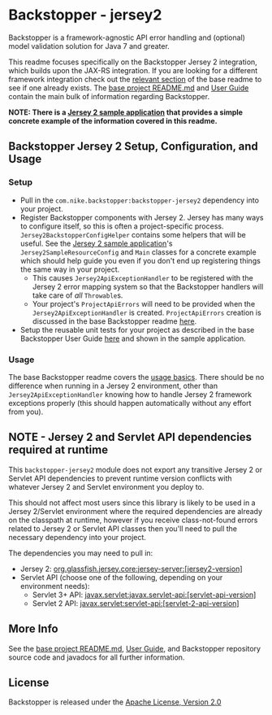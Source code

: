 # Backstopper - jersey2

Backstopper is a framework-agnostic API error handling and (optional) model validation solution for Java 7 and greater.

This readme focuses specifically on the Backstopper Jersey 2 integration, which builds upon the JAX-RS integration. If you are looking for a different framework integration check out the [relevant section](../README.md#framework_modules) of the base readme to see if one already exists. The [base project README.md](../README.md) and [User Guide](../USER_GUIDE.md) contain the main bulk of information regarding Backstopper. 

**NOTE: There is a [Jersey 2 sample application](../samples/sample-jersey2/) that provides a simple concrete example of the information covered in this readme.**

## Backstopper Jersey 2 Setup, Configuration, and Usage

### Setup

* Pull in the `com.nike.backstopper:backstopper-jersey2` dependency into your project.
* Register Backstopper components with Jersey 2. Jersey has many ways to configure itself, so this is often a project-specific process. `Jersey2BackstopperConfigHelper` contains some helpers that will be useful. See the [Jersey 2 sample application](../samples/sample-jersey2/)'s `Jersey2SampleResourceConfig` and `Main` classes for a concrete example which should help guide you even if you don't end up registering things the same way in your project. 
    * This causes `Jersey2ApiExceptionHandler` to be registered with the Jersey 2 error mapping system so that the Backstopper handlers will take care of *all* `Throwable`s.
    * Your project's `ProjectApiErrors` will need to be provided when the `Jersey2ApiExceptionHandler` is created. `ProjectApiErrors` creation is discussed in the base Backstopper readme [here](../README.md#quickstart_usage_project_api_errors).
* Setup the reusable unit tests for your project as described in the base Backstopper User Guide [here](../USER_GUIDE.md#reusable_tests) and shown in the sample application. 

### Usage

The base Backstopper readme covers the [usage basics](../README.md#quickstart_usage). There should be no difference when running in a Jersey 2 environment, other than `Jersey2ApiExceptionHandler` knowing how to handle Jersey 2 framework exceptions properly (this should happen automatically without any effort from you).

## NOTE - Jersey 2 and Servlet API dependencies required at runtime

This `backstopper-jersey2` module does not export any transitive Jersey 2 or Servlet API dependencies to prevent runtime 
version conflicts with whatever Jersey 2 and Servlet environment you deploy to. 

This should not affect most users since this library is likely to be used in a Jersey 2/Servlet environment where the
required dependencies are already on the classpath at runtime, however if you receive class-not-found errors related to 
Jersey 2 or Servlet API classes then you'll need to pull the necessary dependency into your project. 

The dependencies you may need to pull in:

* Jersey 2: [org.glassfish.jersey.core:jersey-server:\[jersey2-version\]](https://search.maven.org/search?q=g:org.glassfish.jersey.core%20AND%20a:jersey-server)
* Servlet API (choose one of the following, depending on your environment needs):
    + Servlet 3+ API: [javax.servlet:javax.servlet-api:\[servlet-api-version\]](https://search.maven.org/search?q=g:javax.servlet%20AND%20a:javax.servlet-api) 
    + Servlet 2 API: [javax.servlet:servlet-api:\[servlet-2-api-version\]](https://search.maven.org/search?q=g:javax.servlet%20AND%20a:servlet-api)
    
## More Info

See the [base project README.md](../README.md), [User Guide](../USER_GUIDE.md), and Backstopper repository source code and javadocs for all further information.

## License

Backstopper is released under the [Apache License, Version 2.0](http://www.apache.org/licenses/LICENSE-2.0)
